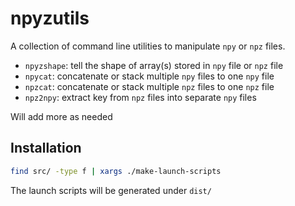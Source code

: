 npyzutils
=========

A collection of command line utilities to manipulate `npy` or `npz` files.

- `npyzshape`: tell the shape of array(s) stored in `npy` file or `npz` file
- `npycat`: concatenate or stack multiple `npy` files to one `npy` file
- `npzcat`: concatenate or stack multiple `npz` files to one `npz` file
- `npz2npy`: extract key from `npz` files into separate `npy` files

Will add more as needed

Installation
------------

```bash
find src/ -type f | xargs ./make-launch-scripts
```

The launch scripts will be generated under `dist/`
